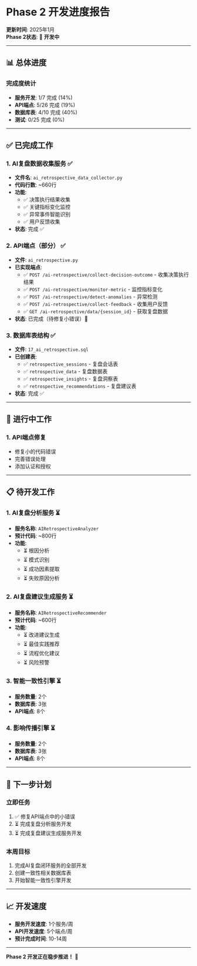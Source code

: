 # Phase 2 开发进度报告

**更新时间**: 2025年1月  
**Phase 2状态**: 🚧 **开发中**

---

## 📊 总体进度

### 完成度统计
- **服务开发**: 1/7 完成 (14%)
- **API端点**: 5/26 完成 (19%)
- **数据库表**: 4/10 完成 (40%)
- **测试**: 0/25 完成 (0%)

---

## ✅ 已完成工作

### 1. AI复盘数据收集服务 ✅
- **文件名**: `ai_retrospective_data_collector.py`
- **代码行数**: ~660行
- **功能**:
  - ✅ 决策执行结果收集
  - ✅ 关键指标变化监控
  - ✅ 异常事件智能识别
  - ✅ 用户反馈收集
- **状态**: 完成 ✅

### 2. API端点（部分） ✅
- **文件**: `ai_retrospective.py`
- **已实现端点**:
  - ✅ `POST /ai-retrospective/collect-decision-outcome` - 收集决策执行结果
  - ✅ `POST /ai-retrospective/monitor-metric` - 监控指标变化
  - ✅ `POST /ai-retrospective/detect-anomalies` - 异常检测
  - ✅ `POST /ai-retrospective/collect-feedback` - 收集用户反馈
  - ✅ `GET /ai-retrospective/data/{session_id}` - 获取复盘数据
- **状态**: 已完成（待修复小错误）🔄

### 3. 数据库表结构 ✅
- **文件**: `17_ai_retrospective.sql`
- **已创建表**:
  - ✅ `retrospective_sessions` - 复盘会话表
  - ✅ `retrospective_data` - 复盘数据表
  - ✅ `retrospective_insights` - 复盘洞察表
  - ✅ `retrospective_recommendations` - 复盘建议表
- **状态**: 完成 ✅

---

## 🚧 进行中工作

### 1. API端点修复
- 修复小的代码错误
- 完善错误处理
- 添加认证和授权

---

## 📋 待开发工作

### 1. AI复盘分析服务 ⏳
- **服务名称**: `AIRetrospectiveAnalyzer`
- **预计代码**: ~800行
- **功能**:
  - ⏳ 根因分析
  - ⏳ 模式识别
  - ⏳ 成功因素提取
  - ⏳ 失败原因分析

### 2. AI复盘建议生成服务 ⏳
- **服务名称**: `AIRetrospectiveRecommender`
- **预计代码**: ~600行
- **功能**:
  - ⏳ 改进建议生成
  - ⏳ 最佳实践推荐
  - ⏳ 流程优化建议
  - ⏳ 风险预警

### 3. 智能一致性引擎 ⏳
- **服务数量**: 2个
- **数据库表**: 3张
- **API端点**: 8个

### 4. 影响传播引擎 ⏳
- **服务数量**: 2个
- **数据库表**: 3张
- **API端点**: 8个

---

## 🎯 下一步计划

### 立即任务
1. ✅ 修复API端点中的小错误
2. ⏳ 完成复盘分析服务开发
3. ⏳ 完成复盘建议生成服务开发

### 本周目标
1. 完成AI复盘闭环服务的全部开发
2. 创建一致性相关数据库表
3. 开始智能一致性引擎开发

---

## 📈 开发速度

- **服务开发速度**: 1个服务/周
- **API开发速度**: 5个端点/周
- **预计完成时间**: 10-14周

---

**Phase 2 开发正在稳步推进！** 🚀

